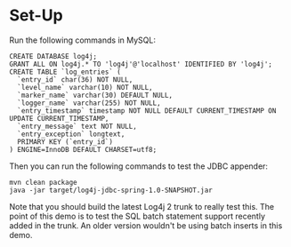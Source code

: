 Set-Up
======

Run the following commands in MySQL:

    CREATE DATABASE log4j;
    GRANT ALL ON log4j.* TO 'log4j'@'localhost' IDENTIFIED BY 'log4j';
    CREATE TABLE `log_entries` (
      `entry_id` char(36) NOT NULL,
      `level_name` varchar(10) NOT NULL,
      `marker_name` varchar(30) DEFAULT NULL,
      `logger_name` varchar(255) NOT NULL,
      `entry_timestamp` timestamp NOT NULL DEFAULT CURRENT_TIMESTAMP ON UPDATE CURRENT_TIMESTAMP,
      `entry_message` text NOT NULL,
      `entry_exception` longtext,
      PRIMARY KEY (`entry_id`)
    ) ENGINE=InnoDB DEFAULT CHARSET=utf8;

Then you can run the following commands to test the JDBC appender:

    mvn clean package
    java -jar target/log4j-jdbc-spring-1.0-SNAPSHOT.jar

Note that you should build the latest Log4j 2 trunk to really test this. The
point of this demo is to test the SQL batch statement support recently added
in the trunk. An older version wouldn't be using batch inserts in this demo.
